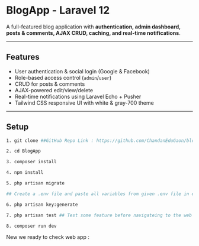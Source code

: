 # BlogApp - Laravel 12

A full-featured blog application with **authentication, admin dashboard, posts & comments, AJAX CRUD, caching, and real-time notifications**.

---

## Features

- User authentication & social login (Google & Facebook)  
- Role-based access control (`admin`/`user`)  
- CRUD for posts & comments  
- AJAX-powered edit/view/delete
- Real-time notifications using Laravel Echo + Pusher  
- Tailwind CSS responsive UI with white & gray-700 theme  

---

## Setup

```bash
1. git clone ##GitHub Repo Link : https://github.com/ChandanEduGaon/blogapp.git

2. cd BlogApp

3. composer install

4. npm install

5. php artisan migrate

## Create a .env file and paste all variables from given .env file in email

6. php artisan key:generate

7. php artisan test ## Test some feature before navigateing to the web app.

8. composer run dev

```
New we ready to check web app :
